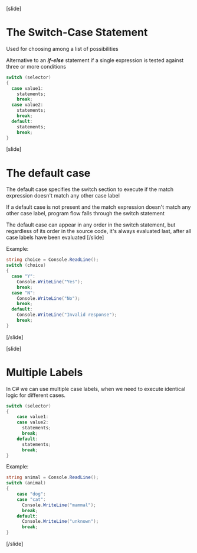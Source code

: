 [slide]
# The Switch-Case Statement
Used for choosing among a list of possibilities

Alternative to an ***if-else*** statement if a single expression is tested against three or more conditions

```csharp
switch (selector)
{
  case value1:
    statements;
    break;
  case value2:
    statements;
    break;
  default:
    statements;
    break;
}
```

[slide]
# The default case
The default case specifies the switch section to execute if the match expression doesn't match any other case label

If a default case is not present and the match expression doesn't match any other case label, program flow falls through the switch statement

The default case can appear in any order in the switch statement, but regardless of its order in the source code, it's always evaluated last, after all case labels have been evaluated
[/slide]

Example:
```csharp
string choice = Console.ReadLine();
switch (choice)
{
  case "Y":
    Console.WriteLine("Yes");
    break;
  case "N":
    Console.WriteLine("No");
    break;
  default:
    Console.WriteLine("Invalid response");
    break;
}
```
[/slide]

[slide]
# Multiple Labels
In C# we can use multiple case labels, when we need to execute identical logic for different cases. 

```csharp
switch (selector)
{
    case value1:
    case value2:
      statements;
      break;
    default:
      statements; 
      break;
}
```

Example:
```csharp
string animal = Console.ReadLine();
switch (animal)
{
    case "dog":
    case "cat":
      Console.WriteLine("mammal");
      break;
    default:
      Console.WriteLine("unknown"); 
      break;
}
```
[/slide]